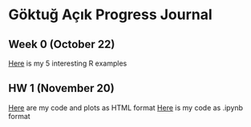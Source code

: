 # Göktuğ Açık Progress Journal

## Week 0 (October 22)

[Here](files/hw0_interesting_examples.html) is my 5 interesting R examples

## HW 1  (November 20)

[Here](files/hw1/goktugacik-hw1.html) are my code and plots as HTML format
[Here](files/hw1/goktugacik-hw1.ipynb) is my code as .ipynb format
